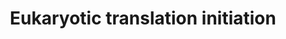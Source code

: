 ---
annotations:
- type: Pathway Ontology
  value: translation initiation pathway
authors:
- MaintBot
- AlexanderPico
- ReactomeTeam
- Anwesha
- Eweitz
description: 'Initiation of translation in the majority of eukaryotic cellular mRNAs
  depends on the 5''-cap (m7GpppN) and involves ribosomal scanning of the 5'' untranslated
  region (5''-UTR) for an initiating AUG start codon. Therefore, this mechanism is
  often called cap-dependent translation initiation. Proximity to the cap, as well
  as the nucleotides surrounding an AUG codon, influence the efficiency of the start
  site recognition during the scanning process. However, if the recognition site is
  poor enough, scanning ribosomal subunits will ignore and skip potential starting
  AUGs, a phenomenon called leaky scanning. Leaky scanning allows a single mRNA to
  encode several proteins that differ in their amino-termini. Merrick (2010) provides
  an overview of this process and hghlights several features of it that remain incompletely
  understood.<p>Several eukaryotic cell and viral mRNAs initiate translation by an
  alternative mechanism that involves internal initiation rather than ribosomal scanning.
  These mRNAs contain complex nucleotide sequences, called internal ribosomal entry
  sites, where ribosomes bind in a cap-independent manner and start translation at
  the closest downstream AUG codon.<br> Initiation on several viral and cellular mRNAs
  is cap-independent and is mediated by binding of the ribosome to internal ribosome
  entry site (IRES) elements. These elements are often found in characteristically
  long structured regions on the 5''-UTR of an mRNA that may or may not have regulatory
  upstream open reading frames (uORFs). Both of these features on the 5''-end of the
  mRNA hinder ribosomal scanning, and thus promote a cap-independent translation initiation
  mechanism. IRESs act as specific translational enhancers that allow translation
  initiation to occur in response to specific stimuli and under the control of different
  trans-acting factors, as for example when cap-dependent protein synthesis is shut
  off during viral infection. Such regulatory elements have been identified in the
  mRNAs of growth factors, protooncogenes, angiogenesis factors, and apoptosis regulators,
  which are translated under a variety of stress conditions, including hypoxia, serum
  deprivation, irradiation and apoptosis. Thus, cap-independent translational control
  might have evolved to regulate cellular responses in acute but transient stress
  conditions that would otherwise lead to cell death, while the same mechanism is
  of major importance for viral mRNAs to bypass the shutting-off of host protein synthesis
  after infection. Encephalomyocarditis virus (EMCV) and hepatitis C virus exemplify
  two distinct mechanisms of IRES-mediated initiation. In contrast to cap-dependent
  initiation, the eIF4A and eIF4G subunits of eIF4F bind immediately upstream of the
  EMCV initiation codon and promote binding of a 43S complex. Accordingly, EMCV initiation
  does not involve scanning and does not require eIF1, eIF1A, and the eIF4E subunit
  of eIF4F. Nonetheless, initiation on some EMCV-like IRESs requires additional non-canonical
  initiation factors, which alter IRES conformation and promote binding of eIF4A/eIF4G.
  Initiation on the hepatitis C virus IRES is simpler: a 43S complex containing only
  eIF2 and eIF3 binds directly to the initiation codon as a result of specific interaction
  of the IRES and the 40S subunit.  View original pathway at [http://www.reactome.org/PathwayBrowser/#DIAGRAM=72613
  Reactome].'
last-edited: 2021-05-22
organisms:
- Homo sapiens
redirect_from:
- /index.php/Pathway:WP1812
- /instance/WP1812
schema-jsonld:
- '@context': https://schema.org/
  '@id': https://wikipathways.github.io/pathways/WP1812.html
  '@type': Dataset
  creator:
    '@type': Organization
    name: WikiPathways
  description: 'Initiation of translation in the majority of eukaryotic cellular mRNAs
    depends on the 5''-cap (m7GpppN) and involves ribosomal scanning of the 5'' untranslated
    region (5''-UTR) for an initiating AUG start codon. Therefore, this mechanism
    is often called cap-dependent translation initiation. Proximity to the cap, as
    well as the nucleotides surrounding an AUG codon, influence the efficiency of
    the start site recognition during the scanning process. However, if the recognition
    site is poor enough, scanning ribosomal subunits will ignore and skip potential
    starting AUGs, a phenomenon called leaky scanning. Leaky scanning allows a single
    mRNA to encode several proteins that differ in their amino-termini. Merrick (2010)
    provides an overview of this process and hghlights several features of it that
    remain incompletely understood.<p>Several eukaryotic cell and viral mRNAs initiate
    translation by an alternative mechanism that involves internal initiation rather
    than ribosomal scanning. These mRNAs contain complex nucleotide sequences, called
    internal ribosomal entry sites, where ribosomes bind in a cap-independent manner
    and start translation at the closest downstream AUG codon.<br> Initiation on several
    viral and cellular mRNAs is cap-independent and is mediated by binding of the
    ribosome to internal ribosome entry site (IRES) elements. These elements are often
    found in characteristically long structured regions on the 5''-UTR of an mRNA
    that may or may not have regulatory upstream open reading frames (uORFs). Both
    of these features on the 5''-end of the mRNA hinder ribosomal scanning, and thus
    promote a cap-independent translation initiation mechanism. IRESs act as specific
    translational enhancers that allow translation initiation to occur in response
    to specific stimuli and under the control of different trans-acting factors, as
    for example when cap-dependent protein synthesis is shut off during viral infection.
    Such regulatory elements have been identified in the mRNAs of growth factors,
    protooncogenes, angiogenesis factors, and apoptosis regulators, which are translated
    under a variety of stress conditions, including hypoxia, serum deprivation, irradiation
    and apoptosis. Thus, cap-independent translational control might have evolved
    to regulate cellular responses in acute but transient stress conditions that would
    otherwise lead to cell death, while the same mechanism is of major importance
    for viral mRNAs to bypass the shutting-off of host protein synthesis after infection.
    Encephalomyocarditis virus (EMCV) and hepatitis C virus exemplify two distinct
    mechanisms of IRES-mediated initiation. In contrast to cap-dependent initiation,
    the eIF4A and eIF4G subunits of eIF4F bind immediately upstream of the EMCV initiation
    codon and promote binding of a 43S complex. Accordingly, EMCV initiation does
    not involve scanning and does not require eIF1, eIF1A, and the eIF4E subunit of
    eIF4F. Nonetheless, initiation on some EMCV-like IRESs requires additional non-canonical
    initiation factors, which alter IRES conformation and promote binding of eIF4A/eIF4G.
    Initiation on the hepatitis C virus IRES is simpler: a 43S complex containing
    only eIF2 and eIF3 binds directly to the initiation codon as a result of specific
    interaction of the IRES and the 40S subunit.  View original pathway at [http://www.reactome.org/PathwayBrowser/#DIAGRAM=72613
    Reactome].'
  keywords:
  - 'EIF2B1 '
  - 'EIF3I '
  - eIF5B:GTP
  - 'RPL30 '
  - eIF1
  - 'RPL40 '
  - 'RPL22L1 '
  - 'RPL34 '
  - 'RPS17 '
  - 80S:Met-tRNAi:mRNA
  - '43S:'
  - 'RPS11 '
  - 'RPL12 '
  - 'RPL35 '
  - 'PABPC1 '
  - 'EIF4E '
  - 'RPS4Y1 '
  - ternary complex
  - EIF4E
  - 'GTP '
  - 'RPL38 '
  - 'RPL18A '
  - 'RPS14 '
  - GTP
  - 43S complex
  - RNA-binding protein
  - 'RPL32 '
  - 'RPL3 '
  - L13a kinase
  - 'RPS25 '
  - 'RPS16 '
  - 'FAU '
  - 'RPL39L '
  - 'RPL35A '
  - 'EIF2S1 '
  - 'RPL18 '
  - 3' UTR GAIT element
  - eIF2:GDP
  - 'RPL37 '
  - eIF5B:GDP
  - EIF1AX
  - 'EIF3D '
  - initiation complex
  - 'RPS23 '
  - 'RPS29 '
  - 'RPL7A '
  - 'EIF2B2 '
  - complex lacking
  - 'EIF2S3 '
  - 'RPL11 '
  - mRNP
  - 48S complex
  - 'EIF3C '
  - 'EIF2S2 '
  - 'RPLP1 '
  - mRNA within  the
  - 'EIF4G1 '
  - 'RPS24 '
  - 'RPL10L '
  - 'RPL36 '
  - p-RPL13A
  - 'EIF4A2 '
  - Met-tRNAi
  - eIF2B subunits
  - 'associated wth the '
  - 'RPL24 '
  - 'RPS8 '
  - 'RPS12 '
  - 'RPS19 '
  - 'RPL10 '
  - 'RPS20 '
  - 'RPL17 '
  - 'RPS2 '
  - 'RPL27A '
  - 'RPS5 '
  - 'EIF3K '
  - 'RPS27 '
  - 'RPS15 '
  - 'RPL10A '
  - 'RNA-binding protein in RNP (ribonucleoprotein) complexes '
  - 'RPS4X '
  - 'p-RPL13A '
  - 'RPS3A '
  - 'RPL23A '
  - 'EIF3M '
  - '5.8S rRNA '
  - eIF4E:4E-BP
  - 'RPSA '
  - 'eIF2:GDP: eIF2B'
  - mRNA:eIF4F:eIF4B:eIF4H:PABP
  - 'EIF4B '
  - 'RPL23 '
  - complex
  - 'mRNA '
  - 60s ribosomal
  - 43S:mRNA:eIF4F:eIF4B:eIF4H
  - 'EIF5B '
  - 'RPL36AL '
  - in RNP
  - 'RPL3L '
  - Ceruloplasmin
  - 'RPL27 '
  - EIF5
  - 'RPS27A(77-156) '
  - 'EIF3B '
  - 'RPS10 '
  - RPL13A
  - 'EIF3F '
  - '28S rRNA '
  - 'EIF2B4 '
  - eIF2:GTP
  - 'RPL13 '
  - EIF4H
  - complexes
  - 'RPL15 '
  - 'RPS28 '
  - 'RPL7 '
  - ATP
  - 'RPS18 '
  - eIF3 subunits
  - 'RPS15A '
  - 'RPS3 '
  - L13a subunit
  - 'RPL14 '
  - 'EIF3E '
  - 'RPL26L1 '
  - phospho-L13a
  - 'RPS26 '
  - 'EIF3H '
  - 'EIF3A '
  - 'RPS21 '
  - 'RPL19 '
  - 'RPL13A '
  - 'RPL22 '
  - 'EIF4H '
  - 'EIF3L '
  - 'RPS27L '
  - 'GDP '
  - EIF4B
  - eIF4A subunits
  - 80S:Met-tRNAi:mRNA:eIF5B:GTP
  - 40S:Met-tRNAi:mRNA
  - EIF4EBP1
  - 'Met-tRNAi '
  - 'RPS9 '
  - 'RPL6 '
  - 60S ribosomal
  - 'RPLP2 '
  - 80S ribosome
  - EIF2S1:EIF2S2:EIF2S3
  - '5S rRNA '
  - eIF4F
  - (ribonucleoprotein)
  - 'EIF4A1 '
  - 'RPS13 '
  - 40S ribosomal
  - 'RPL5 '
  - 'Ceruloplasmin mRNA '
  - 'RPS6 '
  - 'RPL4 '
  - 'EIF4EBP1 '
  - 'EIF1AX '
  - 'RPL8 '
  - 'RPL37A '
  - 'EIF2B5 '
  - '18S rRNA '
  - 'RPS7 '
  - Pi
  - EIF4G1
  - 'RPS4Y2 '
  - mRNA:eIF4F:eIF4B:eIF4H
  - 'RPL28 '
  - 'RPL36A '
  - 'RPL41 '
  - eIF4F:mRNP
  - 'RPLP0 '
  - 'RPL21 '
  - 'RPL29 '
  - 'RPL9 '
  - 'RPL26 '
  - 'EIF3G '
  - 'EIF3J '
  - translation
  - 40S:eIF3:eIF1A
  - 'RPL39 '
  - 'EIF2B3 '
  - PABPC1
  - ADP
  - 'RPL31 '
  - of ceruloplasmin
  - GDP
  license: CC0
  name: Eukaryotic translation initiation
seo: CreativeWork
title: Eukaryotic translation initiation
wpid: WP1812
---